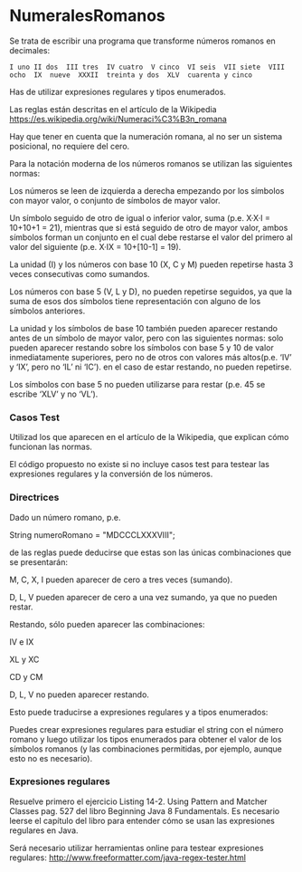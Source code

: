 # NumeralesRomanos

Se trata de escribir una programa que transforme números romanos en decimales:

`I uno
II dos 
III tres 
IV cuatro 
V cinco 
VI seis 
VII siete 
VIII ocho 
IX  nueve 
XXXII  treinta y dos 
XLV  cuarenta y cinco`

Has de utilizar expresiones regulares y tipos enumerados.

Las reglas están descritas en el artículo de la Wikipedia
https://es.wikipedia.org/wiki/Numeraci%C3%B3n_romana

Hay que tener en cuenta que la numeración romana, al no ser un sistema posicional, no requiere del cero.

Para la notación moderna de los números romanos se utilizan las siguientes normas:

Los números se leen de izquierda a derecha empezando por los símbolos con mayor valor, o conjunto de símbolos de mayor valor.

Un símbolo seguido de otro de igual o inferior valor, suma (p.e. X·X·I = 10+10+1 = 21), mientras que si está seguido de otro de mayor valor, ambos símbolos forman un conjunto en el cual debe restarse el valor del primero al valor del siguiente (p.e. X·IX = 10+[10-1] = 19).

La unidad (I) y los números con base 10 (X, C y M) pueden repetirse hasta 3 veces consecutivas como sumandos.

Los números con base 5 (V, L y D), no pueden repetirse seguidos, ya que la suma de esos dos símbolos tiene representación con alguno de los símbolos anteriores.

La unidad y los símbolos de base 10 también pueden aparecer restando antes de un símbolo de mayor valor, pero con las siguientes normas:
solo pueden aparecer restando sobre los símbolos con base 5 y 10 de valor inmediatamente superiores, pero no de otros con valores más altos(p.e. ‘IV’ y ‘IX’, pero no ‘IL’ ni ‘IC’).
en el caso de estar restando, no pueden repetirse.

Los símbolos con base 5 no pueden utilizarse para restar (p.e. 45 se escribe ‘XLV’ y no ‘VL’).

### Casos Test
Utilizad los que aparecen en el artículo de la Wikipedia, que explican cómo funcionan las normas.

El código propuesto no existe si no incluye casos test para testear las expresiones regulares y la conversión de los números.

### Directrices

Dado un número romano, p.e.

String numeroRomano = "MDCCCLXXXVIII";

de las reglas puede deducirse que estas son las únicas combinaciones que se presentarán:

M, C, X, I pueden aparecer de cero a tres veces (sumando).

D, L, V pueden aparecer de cero a una vez sumando, ya que no pueden restar.

Restando, sólo pueden aparecer las combinaciones:

IV e IX

XL y XC

CD y CM

D, L, V no pueden aparecer restando.

Esto puede traducirse a expresiones regulares y a tipos enumerados:

Puedes crear expresiones regulares para estudiar el string con el número romano y luego utilizar los tipos enumerados para obtener el valor de los símbolos romanos (y las combinaciones permitidas, por ejemplo, aunque esto no es necesario).

### Expresiones regulares

Resuelve primero el ejercicio Listing 14-2. Using Pattern and Matcher Classes pag. 527 del libro Beginning Java 8 Fundamentals. Es necesario leerse el capítulo del libro para entender cómo se usan las expresiones regulares en Java.

Será necesario utilizar herramientas online para testear expresiones regulares:
http://www.freeformatter.com/java-regex-tester.html
